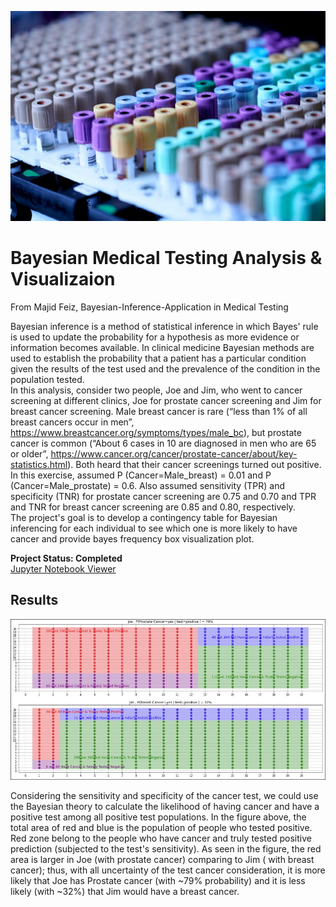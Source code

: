 <p align="center">
  <img src="images/Medical.jpeg">

# Bayesian Medical Testing Analysis & Visualizaion
From Majid Feiz, Bayesian-Inference-Application in Medical Testing

Bayesian inference is a method of statistical inference in which Bayes' rule is used to update the probability for a hypothesis as more evidence or information becomes available. In clinical medicine Bayesian methods are used to establish the probability that a patient has a particular condition given the results of the test used and the prevalence of the condition in the population tested.\
In this analysis, consider two people, Joe and Jim, who went to cancer screening at different clinics, Joe for prostate 
cancer screening and Jim for breast cancer screening. Male breast cancer is rare (“less than 1% of all 
breast cancers occur in men”, https://www.breastcancer.org/symptoms/types/male_bc), but prostate 
cancer is common (“About 6 cases in 10 are diagnosed in men who are 65 or older”, 
https://www.cancer.org/cancer/prostate-cancer/about/key-statistics.html). Both heard that their cancer
screenings turned out positive. In this exercise, assumed P (Cancer=Male_breast) = 0.01 and P
(Cancer=Male_prostate) = 0.6. Also assumed sensitivity (TPR) and specificity (TNR) for prostate cancer screening are 0.75 and 
0.70 and TPR and TNR for breast cancer screening are 0.85 and 0.80, respectively.\
The project's goal is to develop a contingency table for Bayesian inferencing for each individual to see which one is more likely to have cancer and provide bayes frequency box visualization plot.

**Project Status: Completed**
<br>
<a href="https://github.com/majfeizatgmaildotcom/Medical-Testing-Analysis-Visualization/blob/1e0957e56c8ee7c9c745235e94fe76e240ce7e96/Medical_Testing_Analysis_Visualization.ipynb">Jupyter Notebook Viewer</a>

## Results

<img src="images/Byse_Box_Freq.JPG">

Considering the sensitivity and specificity of the cancer test, we could use the Bayesian theory to calculate the likelihood of having cancer and have a positive test among all positive test populations. In the figure above, the total area of red and blue is the population of people who tested positive. Red zone belong to the people who have cancer and truly tested positive prediction (subjected to the test's sensitivity). As seen in the figure, the red area is larger in Joe (with prostate cancer) comparing to Jim ( with breast cancer); thus, with all uncertainty of the test cancer consideration, it is more likely that Joe has Prostate cancer (with ~79% probability) and it is less likely (with ~32%) that Jim would have a breast cancer.
